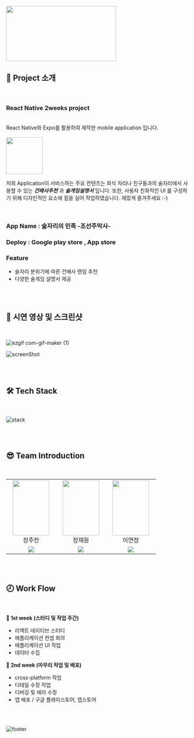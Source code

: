<img src="https://user-images.githubusercontent.com/69417234/171416707-2190d33b-691e-497e-b8c5-cc2595572211.gif" width="300" height="150">

<br>

## 📌 Project 소개

<br/>

### **React Native 2weeks project**

<br/>
React Native와 Expo를 활용하여 제작한 mobile application 입니다. <br/>
<br/>
<img src="https://user-images.githubusercontent.com/69417234/171418211-826264fa-b328-4921-8970-5ca37975a140.png" width='100'>

<br/>

저희 Application이 서비스하는 주요 컨텐츠는 회식 자리나 친구들과의 술자리에서 사용할 수 있는 **_건배사추천_** 과 **_술게임설명서_** 입니다. 또한, 사용자 친화적인 UI 를 구성하기 위해 디자인적인 요소에 힘을 실어 작업하였습니다. 재밌게 즐겨주세요 :-)

<br/>

<h3> App Name : 술자리의 민족 -조선주막사- </h3>
<h3> Deploy : Google play store , App store </h3>
<h3> Feature </h3>

- 술자리 분위기에 따른 건배사 랜덤 추천
- 다양한 술게임 설명서 제공

<br/>
<br/>

## 🎥 시연 영상 및 스크린샷

<br/>

![ezgif com-gif-maker (1)](https://user-images.githubusercontent.com/69417234/171119815-4e429b01-602d-431e-8bff-abc780c993f8.gif)
<br/>

![screenShot](https://user-images.githubusercontent.com/69417234/171114443-98a4359d-af64-43d6-88f8-4ad6231a52c8.png)

<br/>
<br/>

## 🛠 Tech Stack

<br/>

![stack](https://user-images.githubusercontent.com/69417234/171434929-436473fa-71f4-44d2-b750-7fcc72cbddb9.png)

<br>
<br>

## 😎 Team Introduction

<br>

<table>
    <tr>
        <td align="center" width="120px" height="80px">
            <a href="https://github.com/JJChan96"><img height="150px" width="100px" src="https://user-images.githubusercontent.com/69417234/171446962-06b6751a-6eca-4267-8352-e6f4294eced2.gif" /></a>
            <br />
            장주찬 <br/>
        </td>
       <td align="center" width="120px" height="80px">
            <a href="https://github.com/bitkunst"><img height="150px" width="100px" src="https://user-images.githubusercontent.com/69417234/171447135-a65ba6ea-2069-42b5-9272-95d635267fde.gif" /></a>
            <br />
            장재원 <br/>
        </td>
        <td align="center" width="120px" height="80px">
            <a href="https://github.com/yjleeinkr"><img height="150px" width="100px" src="https://user-images.githubusercontent.com/69417234/171447140-c214cf08-8505-493d-a2e7-c32456eeea7a.gif" /></a>
            <br />
            이연정
        </td>
    </tr>
    <tr>
      <td align="center">
        <a href="https://github.com/JJChan96"><img src="https://img.shields.io/badge/JJChan96-darkblue?style=flat-square&logo=github&logoColor=white&link=https://github.com/JJChan96"/></a> 
       </td>
      <td align="center">
        <a href="https://github.com/bitkunst"><img src="https://img.shields.io/badge/bitkunst-black?style=flat-square&logo=github&logoColor=white&link=https://github.com/bitkunst"/></a> 
      </td>
      <td align="center">
           <a href="https://github.com/yjleeinkr"><img src="https://img.shields.io/badge/yjleeinkr-7B1FA2?style=flat-square&logo=github&logoColor=white&link=https://github.com/yjleeinkr"/></a> 
        </td>
    </tr>
    </table>

<br>
<br>

## 🕗 Work Flow

<br>

**🚗 1st week (스터디 및 작업 주간)**

- 리액트 네이티브 스터디
- 애플리케이션 컨셉 회의
- 애플리케이션 UI 작업
- 데이터 수집

**🚀 2nd week (마무리 작업 및 배포)**

- cross-platform 작업
- 디테일 수정 작업
- 디버깅 및 에러 수정
- 앱 배포 / 구글 플레이스토어, 앱스토어

<br>
<br>

![footer](https://capsule-render.vercel.app/api?type=waving&color=0:D5C12E,100:AF6534&height=200&section=footer&text=🍶%20감사합니다.%20🇰🇷&fontSize=40&fontAlignY=70)
